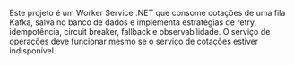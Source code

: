 <!-- Use this file to fornecer instruções customizadas para o Copilot neste workspace. -->

Este projeto é um Worker Service .NET que consome cotações de uma fila Kafka, salva no banco de dados e implementa estratégias de retry, idempotência, circuit breaker, fallback e observabilidade. O serviço de operações deve funcionar mesmo se o serviço de cotações estiver indisponível.

